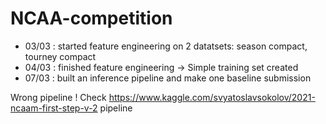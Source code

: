 # NCAA-competition

* 03/03 : started feature engineering on 2 datatsets: season compact, tourney compact
* 04/03 : finished feature engineering -> Simple training set created
* 07/03 : built an inference pipeline and make one baseline submission

Wrong pipeline ! Check https://www.kaggle.com/svyatoslavsokolov/2021-ncaam-first-step-v-2 pipeline
